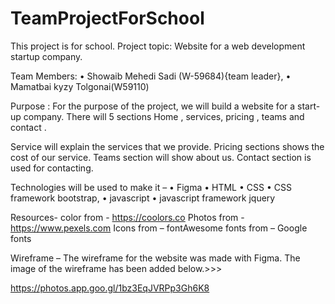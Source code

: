 # TeamProjectForSchool
 This project is for school. 
Project topic: Website for a web development startup company.

Team Members:
•	Showaib Mehedi Sadi (W-59684){team leader},
•	Mamatbai kyzy Tolgonai(W59110)

Purpose :
For the purpose of the project, we will build a website for a start-up company.  There will 5 sections
Home , services, pricing , teams and contact .

Service will explain the services that we provide.
Pricing sections shows the cost of our service.
Teams section will show about us.
Contact section is used for contacting.

Technologies will be used to make it –
•	Figma
•	HTML 
•	CSS 
•	CSS framework bootstrap, 
•	javascript
•	javascript framework jquery


Resources- 
color  from - https://coolors.co
Photos  from  -https://www.pexels.com
Icons  from  – fontAwesome 
fonts  from – Google fonts 

Wireframe –
 The wireframe for the website was made with Figma.
The image of the wireframe has been added below.>>>

 https://photos.app.goo.gl/1bz3EqJVRPp3Gh6K8
